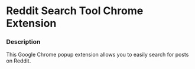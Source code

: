 # Reddit Search Tool Chrome Extension

### Description
This Google Chrome popup extension allows you to easily search for posts on Reddit.
